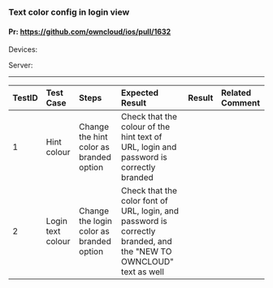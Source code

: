 ###  Text color config in login view 

#### Pr: https://github.com/owncloud/ios/pull/1632

Devices:

Server:


---

 
| TestID | Test Case | Steps | Expected Result | Result | Related Comment |
| :------------ | :------------- | :------------- | :-------------- | :----- | :------ |
| 1 | Hint colour |  Change the hint color as branded option |  Check that the colour of the hint text of URL, login and password is correctly branded  |  |  |
| 2 | Login text colour |  Change the login color as branded option |  Check that the color font of URL, login, and password is correctly branded, and the "NEW TO OWNCLOUD" text as well |  |  |
